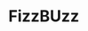<!DOCTYPE html>
<html lang="en">
<head>
    <meta charset="UTF-8">
    <title>Title</title>
    <h1>FizzBUzz</h1>

</head>
<body>


</body>
</html>
